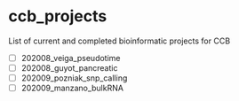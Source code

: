# ccb_projects
List of current and completed bioinformatic projects for CCB

- [ ] 202008_veiga_pseudotime
- [ ] 202008_guyot_pancreatic
- [ ] 202009_pozniak_snp_calling
- [ ] 202009_manzano_bulkRNA
